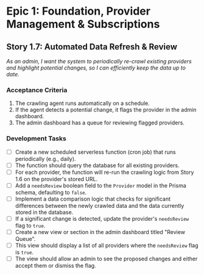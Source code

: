 # Epic 1: Foundation, Provider Management & Subscriptions
## Story 1.7: Automated Data Refresh & Review

*As an admin, I want the system to periodically re-crawl existing providers and highlight potential changes, so I can efficiently keep the data up to date.*

### Acceptance Criteria
1. The crawling agent runs automatically on a schedule.
2. If the agent detects a potential change, it flags the provider in the admin dashboard.
3. The admin dashboard has a queue for reviewing flagged providers.

### Development Tasks
- [ ] Create a new scheduled serverless function (cron job) that runs periodically (e.g., daily).
- [ ] The function should query the database for all existing providers.
- [ ] For each provider, the function will re-run the crawling logic from Story 1.6 on the provider's stored URL.
- [ ] Add a `needsReview` boolean field to the `Provider` model in the Prisma schema, defaulting to `false`.
- [ ] Implement a data comparison logic that checks for significant differences between the newly crawled data and the data currently stored in the database.
- [ ] If a significant change is detected, update the provider's `needsReview` flag to `true`.
- [ ] Create a new view or section in the admin dashboard titled "Review Queue".
- [ ] This view should display a list of all providers where the `needsReview` flag is `true`.
- [ ] The view should allow an admin to see the proposed changes and either accept them or dismiss the flag.
